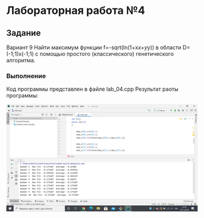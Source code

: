# Лабораторная работа №4
## Задание
Вариант 9
Найти максимум функции f=-sqrt(ln(1+x*x+y*y)) в области D=(-1;1)х(-1;1) с помощью простого (классического) генетического алгоритма. 
### Выполнение
Код программы представлен в файле lab_04.cpp
Результат раоты программы:

![](https://github.com/nikolaevaaa/tsisa_04/blob/main/lab_04CORRECT.png?raw=true)
